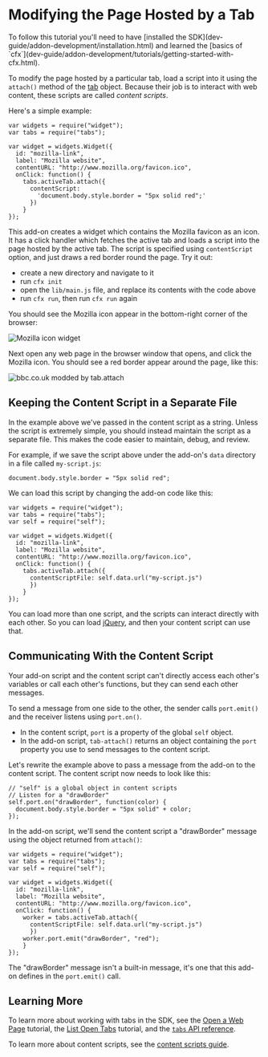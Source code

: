 <!-- This Source Code Form is subject to the terms of the Mozilla Public
   - License, v. 2.0. If a copy of the MPL was not distributed with this
   - file, You can obtain one at http://mozilla.org/MPL/2.0/. -->

# Modifying the Page Hosted by a Tab #

<span class="aside">
To follow this tutorial you'll need to have
[installed the SDK](dev-guide/addon-development/installation.html)
and learned the
[basics of `cfx`](dev-guide/addon-development/tutorials/getting-started-with-cfx.html).
</span>

To modify the page hosted by a particular tab, load a script into it
using the `attach()` method of the
[tab](packages/addon-kit/docs/tabs.html) object. Because their job is
to interact with web content, these scripts are called *content scripts*.

Here's a simple example:

    var widgets = require("widget");
    var tabs = require("tabs");

    var widget = widgets.Widget({
      id: "mozilla-link",
      label: "Mozilla website",
      contentURL: "http://www.mozilla.org/favicon.ico",
      onClick: function() {
        tabs.activeTab.attach({
          contentScript:
            'document.body.style.border = "5px solid red";'
          })
        }
    });

This add-on creates a widget which contains the Mozilla favicon as an icon.
It has a click handler which fetches the active tab and loads a
script into the page hosted by the active tab. The script is specified using
`contentScript` option, and just draws
a red border round the page. Try it out:

* create a new directory and navigate to it
* run `cfx init`
* open the `lib/main.js` file, and replace its contents with the code above
* run `cfx run`, then run `cfx run` again

You should see the Mozilla icon appear in the bottom-right corner of the
browser:

<img class="image-center" src="static-files/media/screenshots/widget-mozilla.png"
alt="Mozilla icon widget" />

Next open any web page in the browser window that opens, and click the
Mozilla icon. You should see a red border appear around the page, like this:

<img class="image-center" src="static-files/media/screenshots/tabattach-bbc.png"
alt="bbc.co.uk modded by tab.attach" />

## Keeping the Content Script in a Separate File ##

In the example above we've passed in the content script as a string. Unless
the script is extremely simple, you should instead maintain the script as a
separate file. This makes the code easier to maintain, debug, and review.

For example, if we save the script above under the add-on's `data` directory
in a file called `my-script.js`:

    document.body.style.border = "5px solid red";

We can load this script by changing the add-on code like this:

    var widgets = require("widget");
    var tabs = require("tabs");
    var self = require("self");

    var widget = widgets.Widget({
      id: "mozilla-link",
      label: "Mozilla website",
      contentURL: "http://www.mozilla.org/favicon.ico",
      onClick: function() {
        tabs.activeTab.attach({
          contentScriptFile: self.data.url("my-script.js")
          })
        }
    });

You can load more than one script, and the scripts can interact
directly with each other. So you can load [jQuery](http://jquery.com/),
and then your content script can use that.

## Communicating With the Content Script ##

Your add-on script and the content script can't directly
access each other's variables or call each other's functions, but they
can send each other messages.

To send a
message from one side to the other, the sender calls `port.emit()` and
the receiver listens using `port.on()`.

* In the content script, `port` is a property of the global `self` object.
* In the add-on script, `tab-attach()` returns an object containing the
`port` property you use to send messages to the content script.

Let's rewrite the example above to pass a message from the add-on to
the content script. The content script now needs to look like this:

    // "self" is a global object in content scripts
    // Listen for a "drawBorder"
    self.port.on("drawBorder", function(color) {
      document.body.style.border = "5px solid" + color;
    });

In the add-on script, we'll send the content script a "drawBorder" message
using the object returned from `attach()`:

    var widgets = require("widget");
    var tabs = require("tabs");
    var self = require("self");

    var widget = widgets.Widget({
      id: "mozilla-link",
      label: "Mozilla website",
      contentURL: "http://www.mozilla.org/favicon.ico",
      onClick: function() {
        worker = tabs.activeTab.attach({
          contentScriptFile: self.data.url("my-script.js")
          })
        worker.port.emit("drawBorder", "red");
        }
    });

The "drawBorder" message isn't a built-in message, it's one that this
add-on defines in the `port.emit()` call.

## Learning More ##

To learn more about working with tabs in the SDK, see the
[Open a Web Page](dev-guide/addon-development/tutorials/open-a-web-page.html)
tutorial, the
[List Open Tabs](dev-guide/addon-development/tutorials/list-open-tabs.html)
tutorial, and the [`tabs` API reference](packages/addon-kit/docs/tabs.html).

To learn more about content scripts, see the
[content scripts guide](dev-guide/addon-development/web-content.html).